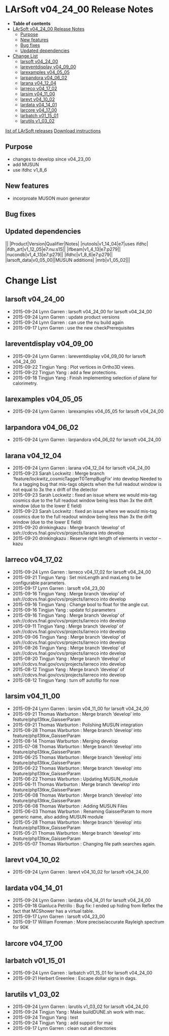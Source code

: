 LArSoft v04\_24\_00 Release Notes
======================================================================

-   **Table of contents**
-   [LArSoft v04\_24\_00 Release Notes](#LArSoft-v04_24_00-Release-Notes)
    -   [Purpose](#Purpose)
    -   [New features](#New-features)
    -   [Bug fixes](#Bug-fixes)
    -   [Updated dependencies](#Updated-dependencies)
-   [Change List](#Change-List)
    -   [larsoft v04\_24\_00](#larsoft-v04_24_00)
    -   [lareventdisplay v04\_09\_00](#lareventdisplay-v04_09_00)
    -   [larexamples v04\_05\_05](#larexamples-v04_05_05)
    -   [larpandora v04\_06\_02](#larpandora-v04_06_02)
    -   [larana v04\_12\_04](#larana-v04_12_04)
    -   [larreco v04\_17\_02](#larreco-v04_17_02)
    -   [larsim v04\_11\_00](#larsim-v04_11_00)
    -   [larevt v04\_10\_02](#larevt-v04_10_02)
    -   [lardata v04\_14\_01](#lardata-v04_14_01)
    -   [larcore v04\_17\_00](#larcore-v04_17_00)
    -   [larbatch v01\_15\_01](#larbatch-v01_15_01)
    -   [larutils v1\_03\_02](#larutils-v1_03_02)

[list of LArSoft releases](LArSoft_release_list)
[Download instructions](http://scisoft.fnal.gov/scisoft/bundles/larsoft/v04_24_00/larsoft-v04_24_00.html)

Purpose
--------------------

-   changes to develop since v04\_23\_00
-   add MUSUN
-   use ifdhc v1\_8\_6

New features
------------------------------

-   incorproate MUSON muon generator

Bug fixes
------------------------

Updated dependencies
----------------------------------------------

||
|Product|Version|Qualifier|Notes|
|nutools|v1\_14\_04|e7|uses ifdhc|
|ifdh\_art|v1\_12\_05|e7:nu:s15||
|ifbeam|v1\_4\_13|e7:p279||
|nucondb|v1\_4\_13|e7:p279||
|ifdhc|v1\_8\_6|e7:p279||
|larsoft\_data|v0\_05\_00||MUSUN additions|
|mrb|v1\_05\_02|||

Change List
============================

larsoft v04\_24\_00
------------------------------------------

-   2015-09-24 Lynn Garren : larsoft v04\_24\_00 for larsoft v04\_24\_00
-   2015-09-24 Lynn Garren : update product versions
-   2015-09-24 Lynn Garren : can use the nu build again
-   2015-09-17 Lynn Garren : use the new checkPrerequisites

lareventdisplay v04\_09\_00
----------------------------------------------------------

-   2015-09-24 Lynn Garren : lareventdisplay v04\_09\_00 for larsoft v04\_24\_00
-   2015-09-22 Tingjun Yang : Plot vertices in Ortho3D views.
-   2015-09-22 Tingjun Yang : add a few protections.
-   2015-09-18 Tingjun Yang : Finish implementing selection of plane for calorimetry.

larexamples v04\_05\_05
--------------------------------------------------

-   2015-09-24 Lynn Garren : larexamples v04\_05\_05 for larsoft v04\_24\_00

larpandora v04\_06\_02
------------------------------------------------

-   2015-09-24 Lynn Garren : larpandora v04\_06\_02 for larsoft v04\_24\_00

larana v04\_12\_04
----------------------------------------

-   2015-09-24 Lynn Garren : larana v04\_12\_04 for larsoft v04\_24\_00
-   2015-09-23 Sarah Lockwitz : Merge branch ‘feature/lockwitz\_cosmicTaggerT0TempBugFix’ into develop Needed to fix a tagging bug that mis-tags objects when the full readout window is not equal to 3x the x drift of the detector
-   2015-09-23 Sarah Lockwitz : fixed an issue where we would mis-tag cosmics due to the full readout window being less than 3x the drift window (due to the lower E field)
-   2015-09-23 Sarah Lockwitz : fixed an issue where we would mis-tag cosmics due to the full readout window being less than 3x the drift window (due to the lower E field)
-   2015-09-20 drinkingkazu : Merge branch ‘develop’ of ssh://cdcvs.fnal.gov/cvs/projects/larana into develop
-   2015-09-20 drinkingkazu : Reserve right length of elements in vector –kazu

larreco v04\_17\_02
------------------------------------------

-   2015-09-24 Lynn Garren : larreco v04\_17\_02 for larsoft v04\_24\_00
-   2015-09-21 Tingjun Yang : Set minLength and maxLeng to be configurable parameters.
-   2015-09-17 Lynn Garren : larsoft v04\_23\_00
-   2015-09-16 Tingjun Yang : Merge branch ‘develop’ of ssh://cdcvs.fnal.gov/cvs/projects/larreco into develop
-   2015-09-16 Tingjun Yang : Change bool to float for the angle cut.
-   2015-09-16 Tingjun Yang : update fcl parameters
-   2015-09-16 Tingjun Yang : Merge branch ‘develop’ of ssh://cdcvs.fnal.gov/cvs/projects/larreco into develop
-   2015-09-11 Tingjun Yang : Merge branch ‘develop’ of ssh://cdcvs.fnal.gov/cvs/projects/larreco into develop
-   2015-09-06 Tingjun Yang : Merge branch ‘develop’ of ssh://cdcvs.fnal.gov/cvs/projects/larreco into develop
-   2015-08-26 Tingjun Yang : Merge branch ‘develop’ of ssh://cdcvs.fnal.gov/cvs/projects/larreco into develop
-   2015-08-20 Tingjun Yang : Merge branch ‘develop’ of ssh://cdcvs.fnal.gov/cvs/projects/larreco into develop
-   2015-08-12 Tingjun Yang : Merge branch ‘develop’ of ssh://cdcvs.fnal.gov/cvs/projects/larreco into develop
-   2015-08-12 Tingjun Yang : turn off autoflip for now

larsim v04\_11\_00
----------------------------------------

-   2015-09-24 Lynn Garren : larsim v04\_11\_00 for larsoft v04\_24\_00
-   2015-09-21 Thomas Warburton : Merge branch ‘develop’ into feature/php13tkw\_GaisserParam
-   2015-09-21 Thomas Warburton : Polishing MUSUN integration
-   2015-08-28 Thomas Warburton : Merge branch ‘develop’ into feature/php13tkw\_GaisserParam
-   2015-08-14 Thomas Warburton : Merging develop
-   2015-07-08 Thomas Warburton : Merge branch ‘develop’ into feature/php13tkw\_GaisserParam
-   2015-06-25 Thomas Warburton : Merge branch ‘develop’ into feature/php13tkw\_GaisserParam
-   2015-06-22 Thomas Warburton : Merge branch ‘develop’ into feature/php13tkw\_GaisserParam
-   2015-06-22 Thomas Warburton : Updating MUSUN\_module
-   2015-06-11 Thomas Warburton : Merge branch ‘develop’ into feature/php13tkw\_GaisserParam
-   2015-06-08 Thomas Warburton : Merge branch ‘develop’ into feature/php13tkw\_GaisserParam
-   2015-06-08 Thomas Warburton : Adding MUSUN Files
-   2015-06-03 Thomas Warburton : Renaming GaisserParam to more generic name, also adding MUSUN module
-   2015-05-28 Thomas Warburton : Merge branch ‘develop’ into feature/php13tkw\_GaisserParam
-   2015-05-21 Thomas Warburton : Merge branch ‘develop’ into feature/php13tkw\_GaisserParam
-   2015-05-07 Thomas Warburton : Changing file path searches again.

larevt v04\_10\_02
----------------------------------------

-   2015-09-24 Lynn Garren : larevt v04\_10\_02 for larsoft v04\_24\_00

lardata v04\_14\_01
------------------------------------------

-   2015-09-24 Lynn Garren : lardata v04\_14\_01 for larsoft v04\_24\_00
-   2015-09-18 Gianluca Petrillo : Bug fix: I ended up hiding from Reflex the fact that MCShower has a virtual table.
-   2015-09-17 Lynn Garren : larsoft v04\_23\_00
-   2015-09-17 William Foreman : More precise/accurate Rayleigh spectrum for 90K

larcore v04\_17\_00
------------------------------------------

larbatch v01\_15\_01
--------------------------------------------

-   2015-09-24 Lynn Garren : larbatch v01\_15\_01 for larsoft v04\_24\_00
-   2015-09-21 Herbert Greenlee : Escape dollar signs in dags.

larutils v1\_03\_02
------------------------------------------

-   2015-09-24 Lynn Garren : larutils v1\_03\_02 for larsoft v04\_24\_00
-   2015-09-24 Tingjun Yang : Make buildDUNE.sh work with mac.
-   2015-09-24 Tingjun Yang : test
-   2015-09-24 Tingjun Yang : add support for mac
-   2015-09-17 Lynn Garren : clean out all directories
